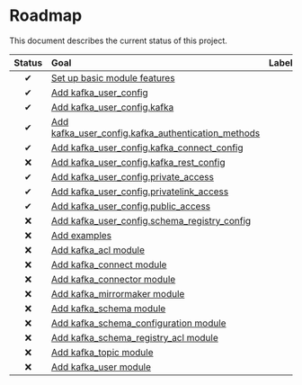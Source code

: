 # Roadmap

This document describes the current status of this project.


| Status | Goal | Labels | 
| :---: | :--- | --- | 
| ✔ | [Set up basic module features]() || 
| ✔ | [Add kafka_user_config]() ||
| ✔ | [Add kafka_user_config.kafka]() ||
| ✔ | [Add kafka_user_config.kafka_authentication_methods]() ||
| ✔ | [Add kafka_user_config.kafka_connect_config]() ||
| ❌ | [Add kafka_user_config.kafka_rest_config]() ||
| ✔ | [Add kafka_user_config.private_access]() ||
| ✔ | [Add kafka_user_config.privatelink_access]() ||
| ✔ | [Add kafka_user_config.public_access]() ||
| ❌ | [Add kafka_user_config.schema_registry_config]() ||
| ❌ | [Add examples]() ||
| ❌ | [Add kafka_acl module]() ||
| ❌ | [Add kafka_connect module]() ||
| ❌ | [Add kafka_connector module]() ||
| ❌ | [Add kafka_mirrormaker module]() ||
| ❌ | [Add kafka_schema module]() ||
| ❌ | [Add kafka_schema_configuration module]() ||
| ❌ | [Add kafka_schema_registry_acl module]() ||
| ❌ | [Add kafka_topic module]() ||
| ❌ | [Add kafka_user module]() ||